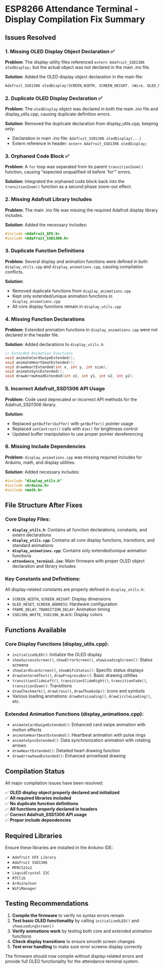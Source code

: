 # ESP8266 Attendance Terminal - Display Compilation Fix Summary

## Issues Resolved

### 1. Missing OLED Display Object Declaration ✅
**Problem**: The display utility files referenced `extern Adafruit_SSD1306 oledDisplay;` but the actual object was not declared in the main .ino file.

**Solution**: Added the OLED display object declaration in the main file:
```cpp
Adafruit_SSD1306 oledDisplay(SCREEN_WIDTH, SCREEN_HEIGHT, &Wire, OLED_RESET);
```

### 2. Duplicate OLED Display Declaration ✅
**Problem**: The `oledDisplay` object was declared in both the main .ino file and display_utils.cpp, causing duplicate definition errors.

**Solution**: Removed the duplicate declaration from display_utils.cpp, keeping only:
- Declaration in main .ino file: `Adafruit_SSD1306 oledDisplay(...)`
- Extern reference in header: `extern Adafruit_SSD1306 oledDisplay;`

### 3. Orphaned Code Block ✅
**Problem**: A `for` loop was separated from its parent `transitionZoom()` function, causing "expected unqualified-id before 'for'" errors.

**Solution**: Integrated the orphaned code block back into the `transitionZoom()` function as a second phase zoom-out effect.

### 2. Missing Adafruit Library Includes
**Problem**: The main .ino file was missing the required Adafruit display library includes.

**Solution**: Added the necessary includes:
```cpp
#include <Adafruit_GFX.h>
#include <Adafruit_SSD1306.h>
```

### 3. Duplicate Function Definitions
**Problem**: Several display and animation functions were defined in both `display_utils.cpp` and `display_animations.cpp`, causing compilation conflicts.

**Solution**: 
- Removed duplicate functions from `display_animations.cpp`
- Kept only extended/unique animation functions in `display_animations.cpp`
- All core display functions remain in `display_utils.cpp`

### 4. Missing Function Declarations
**Problem**: Extended animation functions in `display_animations.cpp` were not declared in the header file.

**Solution**: Added declarations to `display_utils.h`:
```cpp
// Extended Animation Functions
void animateCardSwipeExtended();
void animateHeartbeatExtended();
void drawHeartExtended(int x, int y, int size);
void animateSyncExtended();
void drawArrowheadExtended(int x1, int y1, int x2, int y2);
```

### 5. Incorrect Adafruit_SSD1306 API Usage
**Problem**: Code used deprecated or incorrect API methods for the Adafruit_SSD1306 library.

**Solution**:
- Replaced `getBuffer(buffer)` with `getBuffer()` pointer usage
- Replaced `setContrast()` calls with `dim()` for brightness control
- Updated buffer manipulation to use proper pointer dereferencing

### 6. Missing Include Dependencies
**Problem**: `display_animations.cpp` was missing required includes for Arduino, math, and display utilities.

**Solution**: Added necessary includes:
```cpp
#include "display_utils.h"
#include <Arduino.h>
#include <math.h>
```

## File Structure After Fixes

### Core Display Files:
- **`display_utils.h`**: Contains all function declarations, constants, and extern declarations
- **`display_utils.cpp`**: Contains all core display functions, transitions, and standard animations
- **`display_animations.cpp`**: Contains only extended/unique animation functions
- **`attendance_terminal.ino`**: Main firmware with proper OLED object declaration and library includes

### Key Constants and Definitions:
All display-related constants are properly defined in `display_utils.h`:
- `SCREEN_WIDTH`, `SCREEN_HEIGHT`: Display dimensions
- `OLED_RESET`, `SCREEN_ADDRESS`: Hardware configuration
- `FRAME_DELAY`, `TRANSITION_DELAY`: Animation timing
- `SSD1306_WHITE`, `SSD1306_BLACK`: Display colors

## Functions Available

### Core Display Functions (display_utils.cpp):
- `initializeOLED()`: Initialize the OLED display
- `showSuccessScreen()`, `showErrorScreen()`, `showLoadingScreen()`: Status screens
- `showCardScanScreen()`, `showWiFiStatus()`: Specific status displays
- `drawCenteredText()`, `drawProgressBar()`: Basic drawing utilities
- `transitionSlideLeft()`, `transitionSlideRight()`, `transitionFade()`, `transitionZoom()`: Transitions
- `drawCheckmark()`, `drawCross()`, `drawThumbsUp()`: Icons and symbols
- Various loading animations: `drawDotsLoading()`, `drawCircleLoading()`, etc.

### Extended Animation Functions (display_animations.cpp):
- `animateCardSwipeExtended()`: Enhanced card swipe animation with motion effects
- `animateHeartbeatExtended()`: Heartbeat animation with pulse rings
- `animateSyncExtended()`: Data synchronization animation with rotating arrows
- `drawHeartExtended()`: Detailed heart drawing function
- `drawArrowheadExtended()`: Enhanced arrowhead drawing

## Compilation Status

All major compilation issues have been resolved:

✅ **OLED display object properly declared and initialized**  
✅ **All required libraries included**  
✅ **No duplicate function definitions**  
✅ **All functions properly declared in headers**  
✅ **Correct Adafruit_SSD1306 API usage**  
✅ **Proper include dependencies**  

## Required Libraries

Ensure these libraries are installed in the Arduino IDE:
- `Adafruit GFX Library`
- `Adafruit SSD1306`
- `MFRC522v2`
- `LiquidCrystal I2C`
- `RTClib`
- `ArduinoJson`
- `WiFiManager`

## Testing Recommendations

1. **Compile the firmware** to verify no syntax errors remain
2. **Test basic OLED functionality** by calling `initializeOLED()` and `showLoadingScreen()`
3. **Verify animations work** by testing both core and extended animation functions
4. **Check display transitions** to ensure smooth screen changes
5. **Test error handling** to make sure error screens display correctly

The firmware should now compile without display-related errors and provide full OLED functionality for the attendance terminal system.

